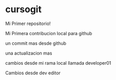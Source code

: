 # cursogit

Mi Primer  repositorio!

Mi Primera contribucion local para github

un commit mas desde github

una actualizacion mas

cambios desde mi rama local llamada developer01

Cambios desde dev editor